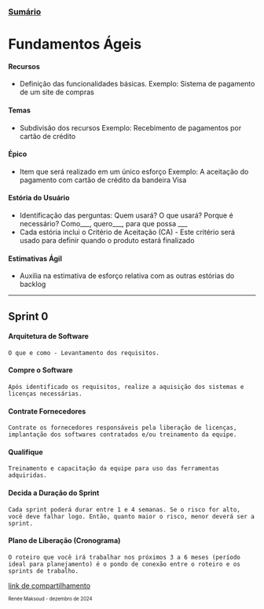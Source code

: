 ### [Sumário](<https://maksoud.github.io/Sumário>)

# Fundamentos Ágeis

#### Recursos
- Definição das funcionalidades básicas. 
Exemplo: Sistema de pagamento de um site de compras

#### Temas
- Subdivisão dos recursos
Exemplo: Recebimento de pagamentos por cartão de crédito

#### Épico
- Item que será realizado em um único esforço
Exemplo: A aceitação do pagamento com cartão de crédito da bandeira Visa

#### Estória do Usuário
- Identificação das perguntas: Quem usará? O que usará? Porque é necessário?
Como___, quero___, para que possa ___
- Cada estória inclui o Critério de Aceitação (CA) - Este critério será usado para definir quando o produto estará finalizado
#### Estimativas Ágil
- Auxilia na estimativa de esforço relativa com as outras estórias do backlog

___
## Sprint 0

#### Arquitetura de Software
	O que e como - Levantamento dos requisitos.
#### Compre o Software
	Após identificado os requisitos, realize a aquisição dos sistemas e licenças necessárias.
#### Contrate Fornecedores
	Contrate os fornecedores responsáveis pela liberação de licenças, implantação dos softwares contratados e/ou treinamento da equipe.
#### Qualifique
	Treinamento e capacitação da equipe para uso das ferramentas adquiridas.
#### Decida a Duração do Sprint
	Cada sprint poderá durar entre 1 e 4 semanas. Se o risco for alto, você deve falhar logo. Então, quanto maior o risco, menor deverá ser a sprint.
#### Plano de Liberação (Cronograma)
	O roteiro que você irá trabalhar nos próximos 3 a 6 meses (período ideal para planejamento) é o pondo de conexão entre o roteiro e os sprints de trabalho.

[link de compartilhamento](<https://maksoud.github.io/Gestão%20de%20Projetos/Fundamentos%20Ágeis>)

<sup><sub>
Renée Maksoud - dezembro de 2024
</sub></sup>